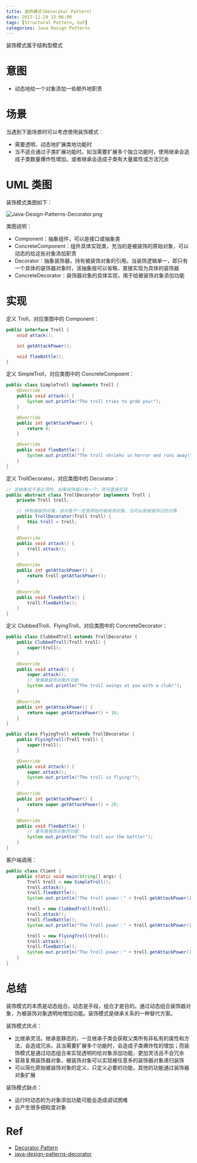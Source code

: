 ```yaml
---
title: 装饰模式(Decorator Pattern)
date: 2017-11-29 15:06:00
tags: [Structural Pattern, GoF]
categories: Java Design Patterns
---
```


装饰模式属于结构型模式

<!-- more -->

# 意图

* 动态地给一个对象添加一些额外地职责

# 场景

当遇到下面场景时可以考虑使用装饰模式：

* 需要透明、动态地扩展类地功能时
* 当不适合通过子类扩展功能时。如当需要扩展多个独立功能时，使用继承会造成子类数量爆炸性增加。或者继承会造成子类有大量属性或方法冗余

# UML 类图

装饰模式类图如下：

![Java-Design-Patterns-Decorator.png](http://otg3f8t90.bkt.clouddn.com/2018/2/6/Java-Design-Patterns-Decorator.png)

类图说明：

* Component：抽象组件，可以是接口或抽象类
* ConcreteComponent：组件具体实现类，充当的是被装饰的原始对象，可以动态的给这些对象添加职责
* Decorator：抽象装饰器，持有被装饰对象的引用。当装饰逻辑单一，即只有一个具体的装饰器对象时，该抽象层可以省略，直接实现为具体的装饰器
* ConcreteDecorator：装饰器对象的具体实现，用于给被装饰对象添加功能

# 实现

定义 Troll，对应类图中的 Component：

```java
public interface Troll {
    void attack();

    int getAttackPower();

    void fleeBattle();
}
```

定义 SimpleTroll，对应类图中的 ConcreteCompoent：

```java
public class SimpleTroll implements Troll {
    @Override
    public void attack() {
        System.out.println("The troll tries to grab you!");
    }

    @Override
    public int getAttackPower() {
        return 0;
    }

    @Override
    public void fleeBattle() {
        System.out.println("The troll shrieks in horror and runs away!");
    }
}
```

定义 TrollDecorator，对应类图中的 Decorator：

```java
// 该抽象层不是必须的，如果装饰器只有一个，则可直接实现
public abstract class TrollDecorator implements Troll {
    private Troll troll;

    // 持有被装饰对象，该对象不一定是原始的被装饰对象，也可以是被装饰过的对象
    public TrollDecorator(Troll troll) {
        this.troll = troll;
    }

    @Override
    public void attack() {
        troll.attack();
    }

    @Override
    public int getAttackPower() {
        return troll.getAttackPower();
    }

    @Override
    public void fleeBattle() {
        troll.fleeBattle();
    }
}
```

定义 ClubbedTroll、FlyingTroll，对应类图中的 ConcreteDecorator：

```java
public class ClubbedTroll extends TrollDecorator {
    public ClubbedTroll(Troll troll) {
        super(troll);
    }

    @Override
    public void attack() {
        super.attack();
        // 增强被装饰对象的功能
        System.out.println("The troll swings at you with a club!");
    }

    @Override
    public int getAttackPower() {
        return super.getAttackPower() + 10;
    }
}
```

```java
public class FlyingTroll extends TrollDecorator {
    public FlyingTroll(Troll troll) {
        super(troll);
    }

    @Override
    public void attack() {
        super.attack();
        System.out.println("The troll is flying!");
    }

    @Override
    public int getAttackPower() {
        return super.getAttackPower() + 20;
    }

    @Override
    public void fleeBattle() {
        // 重写被装饰对象的功能
        System.out.println("The troll win the battle!");
    }
}
```

客户端调用：

```java
public class Client {
    public static void main(String[] args) {
        Troll troll = new SimpleTroll();
        troll.attack();
        troll.fleeBattle();
        System.out.println("The troll power：" + troll.getAttackPower());

        troll = new ClubbedTroll(troll);
        troll.attack();
        troll.fleeBattle();
        System.out.println("The Troll power：" + troll.getAttackPower());

        troll = new FlyingTroll(troll);
        troll.attack();
        troll.fleeBattle();
        System.out.println("The Troll power：" + troll.getAttackPower());
    }
}
```

# 总结

装饰模式的本质是动态组合。动态是手段，组合才是目的。通过动态组合装饰器对象，为被装饰对象透明地增加功能。装饰模式是继承关系的一种替代方案。

装饰模式优点：

* 比继承灵活。继承是静态的，一旦继承子类会获取父类所有非私有的属性和方法，会造成冗余。且当需要扩展多个功能时，会造成子类爆炸性的增加；而装饰模式是通过动态组合来实现透明的给对象添加功能，更加灵活且不会冗余
* 容易复用装饰器对象，被装饰对象可以实现被任意多的装饰器对象递归装饰
* 可以简化原始被装饰对象的定义，只定义必要的功能，其他的功能通过装饰器对象扩展

装饰模式缺点：

* 运行时动态的为对象添加功能可能会造成调试困难
* 会产生很多细粒度对象

# Ref

* [Decorator Pattern](http://www.oodesign.com/decorator-pattern.html)
* [java-design-patterns-decorator](https://github.com/iluwatar/java-design-patterns/blob/master/decorator/README.md)